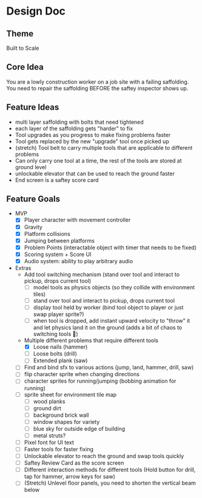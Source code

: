 # Design Doc 

## Theme
Built to Scale

## Core Idea
You are a lowly construction worker on a job site with a failing saffolding. You need to repair the saffolding BEFORE the saftey inspector shows up.


## Feature Ideas
* multi layer saffolding with bolts that need tightened
* each layer of the saffolding gets "harder" to fix
* Tool upgrades as you progress to make fixing problems faster
* Tool gets replaced by the new "upgrade" tool once picked up
* (stretch) Tool belt to carry multiple tools that are applicable to different problems
* Can only carry one tool at a time, the rest of the tools are stored at ground level
* unlockable elevator that can be used to reach the ground faster
* End screen is a saftey score card

## Feature Goals
* MVP
  * [x] Player character with movement controller
  * [x] Gravity
  * [x] Platform collisions
  * [x] Jumping between platforms
  * [x] Problem Points (interactable object with timer that needs to be fixed)
  * [x] Scoring system + Score UI
  * [x] Audio system: ability to play arbitrary audio
* Extras
  * Add tool switching mechanism (stand over tool and interact to pickup, drops current tool)
    * [ ] model tools as physics objects (so they collide with environment tiles)
    * [ ] stand over tool and interact to pickup, drops current tool
    * [ ] display tool held by worker (bind tool object to player or just swap player sprite?)
    * [ ] when tool is dropped, add instant upward velocity to "throw" it and let physics land it on the ground (adds a bit of chaos to switching tools 🙂)
  * Multiple different problems that require different tools
    * [x] Loose nails (hammer)
    * [ ] Loose bolts (drill)
    * [ ] Extended plank (saw)
  * [ ] Find and bind sfx to various actions (jump, land, hammer, drill, saw)
  * [ ] flip character sprite when changing directions
  * [ ] character sprites for running/jumping (bobbing animation for running)
  * [ ] sprite sheet for environment tile map
    * [ ] wood planks
    * [ ] ground dirt
    * [ ] background brick wall
    * [ ] window shapes for variety
    * [ ] blue sky for outside edge of building
    * [ ] metal struts?
  * [ ] Pixel font for UI text
  * [ ] Faster tools for faster fixing
  * [ ] Unlockable elevator to reach the ground and swap tools quickly
  * [ ] Saftey Review Card as the score screen
  * [ ] Different interaction methods for different tools (Hold button for drill, tap for hammer, arrow keys for saw)
  * [ ] (Stretch) Unlevel floor panels, you need to shorten the vertical beam below